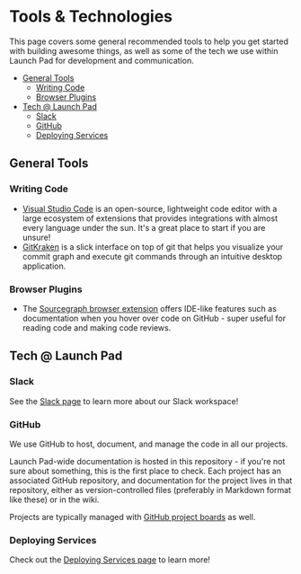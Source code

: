 # Tools & Technologies

This page covers some general recommended tools to help you get started with
building awesome things, as well as some of the tech we use within Launch Pad
for development and communication.

* [General Tools](#general-tools)
  * [Writing Code](#writing-code)
  * [Browser Plugins](#browser-plugins)
* [Tech @ Launch Pad](#tech--launch-pad)
  * [Slack](#slack)
  * [GitHub](#github)
  * [Deploying Services](#deploying-services)

## General Tools

### Writing Code

* [Visual Studio Code](https://code.visualstudio.com/) is an open-source,
  lightweight code editor with a large ecosystem of extensions that provides
  integrations with almost every language under the sun. It's a great place to
  start if you are unsure!
* [GitKraken](https://www.gitkraken.com/git-client) is a slick interface on top
  of git that helps you visualize your commit graph and execute git commands
  through an intuitive desktop application.

### Browser Plugins

* The [Sourcegraph browser extension](https://docs.sourcegraph.com/integration/browser_extension)
  offers IDE-like features such as documentation when you hover over code on
  GitHub - super useful for reading code and making code reviews.

## Tech @ Launch Pad

### Slack

See the [Slack page](./slack.md) to learn more about our Slack workspace!

### GitHub

We use GitHub to host, document, and manage the code in all our projects.

Launch Pad-wide documentation is hosted in this repository - if you're not sure
about something, this is the first place to check. Each project has an
associated GitHub repository, and documentation for the project lives in that
repository, either as version-controlled files (preferably in Markdown format
like these) or in the wiki.

Projects are typically managed with
[GitHub project boards](https://help.github.com/articles/about-project-boards/)
as well.

### Deploying Services

Check out the [Deploying Services page](../deployment.md) to learn more!
